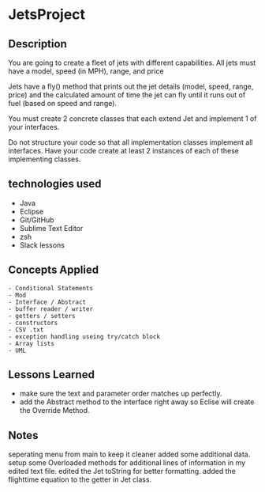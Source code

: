 # JetsProject


## Description

You are going to create a fleet of jets with different capabilities.
All jets must have a model, speed (in MPH), range, and price

Jets have a fly() method that prints out the jet details (model, speed, range, price) and the calculated amount of time the jet can fly until it runs out of fuel (based on speed and range).

You must create 2 concrete classes that each extend Jet and implement 1 of your interfaces.

Do not structure your code so that all implementation classes implement all interfaces.
Have your code create at least 2 instances of each of these implementing classes.

## technologies used
 - Java
 - Eclipse
 - Git/GitHub
 - Sublime Text Editor
 - zsh
 - Slack lessons

 ## Concepts Applied

    - Conditional Statements
    - Mod
    - Interface / Abstract
    - buffer reader / writer
    - getters / setters
    - constructors
    - CSV .txt
    - exception handling useing try/catch block
    - Array lists
    - UML

 ## Lessons Learned

 - make sure the text and parameter order matches up perfectly. 
 - add the Abstract method to the interface right away so Eclise will create the    Override Method. 


 ## Notes
 seperating menu from main to keep it cleaner added some additional data. 
 setup some Overloaded methods for additional lines of information in my edited text file. edited the Jet toString for better formatting. 
 added the flighttime equation to the getter in Jet class. 

